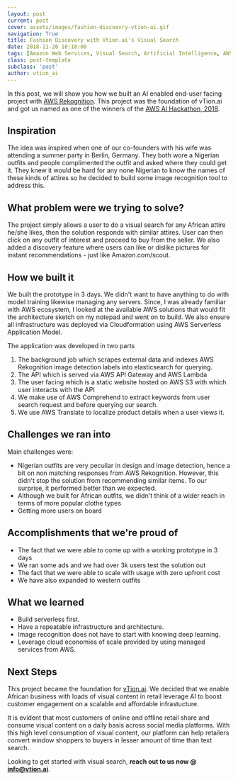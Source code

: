 ```yaml
---
layout: post
current: post
cover: assets/images/fashion-discoevry-vtion-ai.gif
navigation: True
title: Fashion Discovery with Vtion.ai's Visual Search
date: 2018-11-20 10:18:00
tags: [Amazon Web Services, Visual Search, Artificial Intelligence, AWS]
class: post-template
subclass: 'post'
author: vtion_ai
---
```


In this post, we will show you how we built an AI enabled end-user facing project with [AWS Rekognition](https://aws.amazon.com/rekognition). This project was the foundation of vTion.ai and got us named as one of the winners of the [AWS AI Hackathon, 2018](https://aws.amazon.com/blogs/machine-learning/announcing-the-winners-of-the-2018-aws-ai-hackathon/).

## Inspiration
The idea was inspired when one of our co-founders with his wife was attending a summer party in Berlin, Germany. They both wore a Nigerian outfits and people complimented the outfit and asked where they could get it. They knew it would be hard for any none Nigerian to know the names of these kinds of attires so he decided to build some image recognition tool to address this.

## What problem were we trying to solve?
The project simply allows a user to do a visual search for any African attire he/she likes, then the solution responds with similar attires. User can then click on any outfit of interest and proceed to buy from the seller. We also added a discovery feature where users can like or dislike pictures for instant recommendations - just like Amazon.com/scout. 

## How we built it
We built the prototype in 3 days. We didn't want to have anything to do with model training likewise managing any servers. Since, I was already familiar with AWS ecosystem, I looked at the available AWS solutions that would fit the architecture sketch on my notepad and went on to build. We also ensure all infrastructure was deployed via Cloudformation using AWS Serverless Application Model.

The application was developed in two parts

1. The background job which scrapes external data and indexes AWS Rekognition image detection labels into elasticsearch for querying.
2. The API which is served via AWS API Gateway and AWS Lambda
3. The user facing which is a static website hosted on AWS S3 with which user interacts with the API
4. We make use of AWS Comprehend to extract keywords from user search request and before querying our search.
5. We use AWS Translate to localize product details when a user views it.

## Challenges we ran into
Main challenges were:

- Nigerian outfits are very peculiar in design and image detection, hence a bit on non matching responses from AWS Rekognition. However, this didn't stop the solution from recommending similar items. To our surprise, it performed better than we expected.
- Although we built for African outfits, we didn't think of a wider reach in terms of more popular clothe types
- Getting more users on board

## Accomplishments that we're proud of
- The fact that we were able to come up with a working prototype in 3 days
- We ran some ads and we had over 3k users test the solution out
- The fact that we were able to scale with usage with zero upfront cost
- We have also expanded to western outfits

## What we learned
- Build serverless first.
- Have a repeatable infrastructure and architecture.
- Image recognition does not have to start with knowing deep learning.
- Leverage cloud economies of scale provided by using managed services from AWS.

## Next Steps
This project became the foundation for [vTion.ai](https://www.vtion.ai). We decided that we enable African business with loads of visual content in retail leverage AI to boost customer engagement on a scalable and affordable infrastucture.

It is evident that most customers of online and offline retail share and consume visual content on a daily basis across social media platforms. With this high level consumption of visual content, our platform can help retailers convert window shoppers to buyers in lesser amount of time than text search. 

Looking to get started with visual search, **reach out to us now @ info@vtion.ai**.